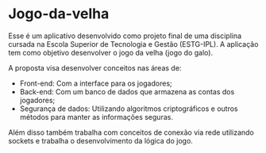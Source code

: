 # Jogo-da-velha

Esse é um aplicativo desenvolvido como projeto final de uma disciplina cursada na Escola Superior de Tecnologia e Gestão (ESTG-IPL).
A aplicação tem como objetivo desenvolver o jogo da velha (jogo do galo).

A proposta visa desenvolver conceitos nas áreas de:
- Front-end: Com a interface para os jogadores;
- Back-end: Com um banco de dados que armazena as contas dos jogadores;
- Segurança de dados: Utilizando algoritmos criptográficos e outros métodos para manter as informações seguras.

Além disso também trabalha com conceitos de conexão via rede utilizando sockets e trabalha o desenvolvimento da lógica do jogo.

